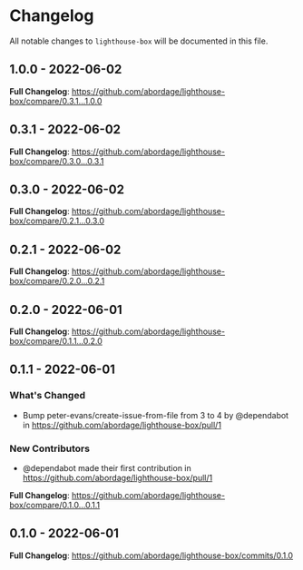 # Changelog

All notable changes to `lighthouse-box` will be documented in this file.

## 1.0.0 - 2022-06-02

**Full Changelog**: https://github.com/abordage/lighthouse-box/compare/0.3.1...1.0.0

## 0.3.1 - 2022-06-02

**Full Changelog**: https://github.com/abordage/lighthouse-box/compare/0.3.0...0.3.1

## 0.3.0 - 2022-06-02

**Full Changelog**: https://github.com/abordage/lighthouse-box/compare/0.2.1...0.3.0

## 0.2.1 - 2022-06-02

**Full Changelog**: https://github.com/abordage/lighthouse-box/compare/0.2.0...0.2.1

## 0.2.0 - 2022-06-01

**Full Changelog**: https://github.com/abordage/lighthouse-box/compare/0.1.1...0.2.0

## 0.1.1 - 2022-06-01

### What's Changed

- Bump peter-evans/create-issue-from-file from 3 to 4 by @dependabot in https://github.com/abordage/lighthouse-box/pull/1

### New Contributors

- @dependabot made their first contribution in https://github.com/abordage/lighthouse-box/pull/1

**Full Changelog**: https://github.com/abordage/lighthouse-box/compare/0.1.0...0.1.1

## 0.1.0 - 2022-06-01

**Full Changelog**: https://github.com/abordage/lighthouse-box/commits/0.1.0
